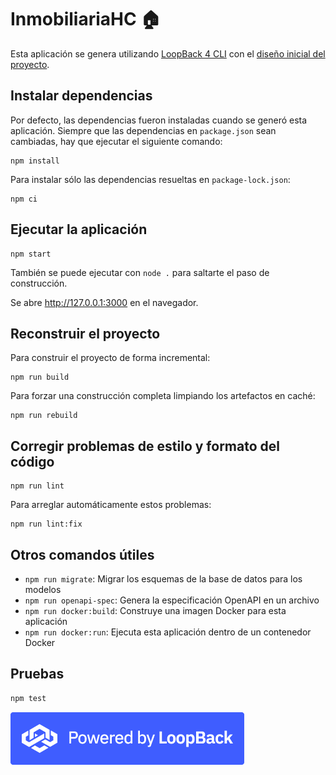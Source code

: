 # InmobiliariaHC 🏠

Esta aplicación se genera utilizando [LoopBack 4 CLI](https://loopback.io/doc/en/lb4/Command-line-interface.html) con el
[diseño inicial del proyecto](https://loopback.io/doc/en/lb4/Loopback-application-layout.html).

## Instalar dependencias

Por defecto, las dependencias fueron instaladas cuando se generó esta aplicación.
Siempre que las dependencias en `package.json` sean cambiadas, hay que ejecutar el siguiente comando:

```
npm install
```

Para instalar sólo las dependencias resueltas en `package-lock.json`:

```
npm ci
```

## Ejecutar la aplicación

```
npm start
```

También se puede ejecutar con ``node .`` para saltarte el paso de construcción.

Se abre http://127.0.0.1:3000 en el navegador.

## Reconstruir el proyecto

Para construir el proyecto de forma incremental:

```
npm run build
```

Para forzar una construcción completa limpiando los artefactos en caché:

```
npm run rebuild
```

## Corregir problemas de estilo y formato del código

```
npm run lint
```

Para arreglar automáticamente estos problemas:

```
npm run lint:fix
```

## Otros comandos útiles

- `npm run migrate`: Migrar los esquemas de la base de datos para los modelos
- `npm run openapi-spec`: Genera la especificación OpenAPI en un archivo
- `npm run docker:build`: Construye una imagen Docker para esta aplicación
- `npm run docker:run`: Ejecuta esta aplicación dentro de un contenedor Docker

## Pruebas

```sh
npm test
```

[![LoopBack](https://github.com/loopbackio/loopback-next/raw/master/docs/site/imgs/branding/Powered-by-LoopBack-Badge-(blue)-@2x.png)](http://loopback.io/)